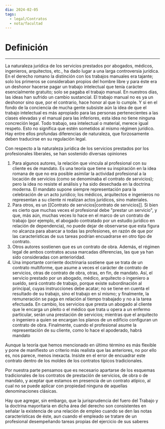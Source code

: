 ```yaml
---
dia: 2024-02-05
tags:
  - legal/Contratos
  - nota/facultad
---
```

# Definición
---
La naturaleza jurídica de los servicios prestados por abogados, médicos, ingenieros, arquitectos, etc., ha dado lugar a una larga controversia jurídica. En el derecho romano la distinción con los trabajos manuales era tajante; solo los primeros se consideraban propios del hombre libre y para éste era un deshonor hacerse pagar un trabajo intelectual que tenía carácter esencialmente gratuito; solo se pagaba el trabajo manual. En nuestros días, las ideas han sufrido un cambio sustancial. El trabajo manual no es ya un deshonor sino que, por el contrario, hace honor al que lo cumple. Y si en el fondo de la conciencia de mucha gente subsiste aún la idea de que el trabajo intelectual es más apropiado para las personas pertenecientes a las clases elevadas y el manual para las inferiores, esta idea no tiene ninguna concreción legal. Todo trabajo, sea intelectual o material, merece igual respeto. Esto no significa que estén sometidos al mismo régimen jurídico. Hay entre ellos profundas diferencias de naturaleza, que forzosamente deben traducirse en su regulación legal.

Con respecto a la naturaleza jurídica de los servicios prestados por los profesionales liberales, se han sostenido diversas opiniones
1. Para algunos autores, la relación que vincula al profesional con su cliente es de mandato. Es una teoría que tiene su inspiración en la idea romana de que no era posible asimilar la actividad profesional a la locación de servicios (como se denominaba el contrato de servicios); pero la idea no resiste el análisis y ha sido desechada en la doctrina moderna. El mandato supone siempre representación para la celebración de un acto jurídico; los médicos, arquitectos e ingenieros no representan a su cliente ni realizan actos jurídicos, sino materiales.
2. Para otros, es un [[Contrato de servicios|contrato de servicios]]. Si bien es cierto que muchas veces el profesional debe "prestar un servicio", y que, más aún, muchas veces lo hace en el marco de un contrato de trabajo (por ejemplo, el abogado contratado por un estudio jurídico en relación de dependencia), no puede dejar de observarse que esta figura no alcanza para abarcar a todas las profesiones, en razón de que por las características de sus tareas podrían encuadrarse en otro tipo de contrato.
3. Otros autores sostienen que es un contrato de obra. Además, el régimen legal de ambos contratos acusa marcadas diferencias, las que ya han sido consideradas con anterioridad.
4. Una importante corriente doctrinaria sostiene que se trata de un contrato multiforme, que asume a veces el carácter de contrato de servicios, otras de contrato de obra, otras, en fin, de mandato. Así, el servicio prestado por un abogado, médico, arquitecto o ingeniero a sueldo, será contrato de trabajo, porque existe subordinación al principal, cuyas instrucciones debe acatar; no se tiene en cuenta el resultado de su trabajo, sino el trabajo en sí mismo; y finalmente, la remuneración se paga en relación al tiempo trabajado y no a la tarea efectuada. En cambio, los servicios que presta un abogado al cliente que le encarga un pleito o el médico que trata u opera a un enfermo particular, serán una prestación de servicios; mientras que el arquitecto o ingeniero a quien se encargan los planos de un edificio configuran un contrato de obra. Finalmente, cuando el profesional asume la representación de su cliente, como lo hace el apoderado, habrá mandato

Aunque la teoría que hemos mencionado en último término es más flexible y pone de manifiesto un criterio más realista que las anteriores, no por ello es, nos parece, menos inexacta. Insiste en el error de encuadrar este contrato dentro de los moldes de los contratos típicos tradicionales.

Por nuestra parte pensamos que es necesario apartarse de los esquemas tradicionales de los contratos de prestación de servicios, de obra o de mandato, y aceptar que estamos en presencia de un contrato atípico, al cual no se puede aplicar con propiedad ninguna de aquellas denominaciones clásicas.

Hay que agregar, sin embargo, que la jurisprudencia del fuero del Trabajo y la doctrina mayoritaria en dicha área del derecho son consistentes en señalar la existencia de una relación de empleo cuando se den las notas características de éste, aun cuando el empleado se tratare de un profesional desempeñando tareas propias del ejercicio de sus saberes
